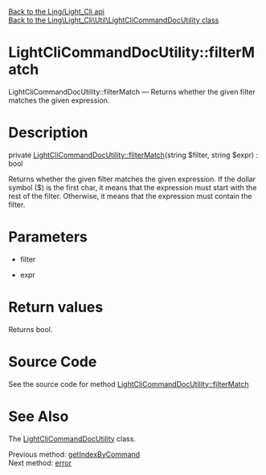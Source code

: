 [Back to the Ling/Light_Cli api](https://github.com/lingtalfi/Light_Cli/blob/master/doc/api/Ling/Light_Cli.md)<br>
[Back to the Ling\Light_Cli\Util\LightCliCommandDocUtility class](https://github.com/lingtalfi/Light_Cli/blob/master/doc/api/Ling/Light_Cli/Util/LightCliCommandDocUtility.md)


LightCliCommandDocUtility::filterMatch
================



LightCliCommandDocUtility::filterMatch — Returns whether the given filter matches the given expression.




Description
================


private [LightCliCommandDocUtility::filterMatch](https://github.com/lingtalfi/Light_Cli/blob/master/doc/api/Ling/Light_Cli/Util/LightCliCommandDocUtility/filterMatch.md)(string $filter, string $expr) : bool




Returns whether the given filter matches the given expression.
If the dollar symbol ($) is the first char, it means that the expression must start with the rest of the filter.
Otherwise, it means that the expression must contain the filter.




Parameters
================


- filter

    

- expr

    


Return values
================

Returns bool.








Source Code
===========
See the source code for method [LightCliCommandDocUtility::filterMatch](https://github.com/lingtalfi/Light_Cli/blob/master/Util/LightCliCommandDocUtility.php#L426-L434)


See Also
================

The [LightCliCommandDocUtility](https://github.com/lingtalfi/Light_Cli/blob/master/doc/api/Ling/Light_Cli/Util/LightCliCommandDocUtility.md) class.

Previous method: [getIndexByCommand](https://github.com/lingtalfi/Light_Cli/blob/master/doc/api/Ling/Light_Cli/Util/LightCliCommandDocUtility/getIndexByCommand.md)<br>Next method: [error](https://github.com/lingtalfi/Light_Cli/blob/master/doc/api/Ling/Light_Cli/Util/LightCliCommandDocUtility/error.md)<br>

